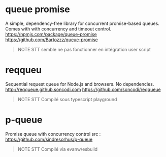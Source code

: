 # queue promise
A simple, dependency-free library for concurrent promise-based queues. Comes with with concurrency and timeout control. https://npmjs.com/package/queue-promise
https://github.com/Bartozzz/queue-promise

> NOTE STT semble ne pas fonctionner en intégration user script

# reqqueu
Sequential request queue for Node.js and browsers. No dependencies. http://reqqueue.github.soncodi.com
https://github.com/soncodi/reqqueue

> NOTE STT  Compilé sous typescript playground

# p-queue
Promise queue with concurrency control 
src :  https://github.com/sindresorhus/p-queue

> NOTE STT Compilé via evanw/esbuild
